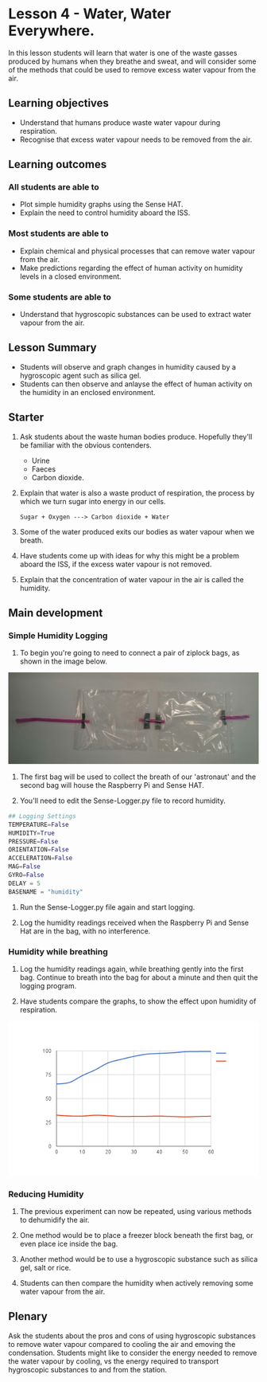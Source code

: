 # Lesson 4 - Water, Water Everywhere.

In this lesson students will learn that water is one of the waste gasses produced by humans when they breathe and sweat, and will consider some of the methods that could be used to remove excess water vapour from the air.

## Learning objectives

- Understand that humans produce waste water vapour during respiration.
- Recognise that excess water vapour needs to be removed from the air.

## Learning outcomes

### All students are able to

- Plot simple humidity graphs using the Sense HAT.
- Explain the need to control humidity aboard the ISS.

### Most students are able to

- Explain chemical and physical processes that can remove water vapour from the air.
- Make predictions regarding the effect of human activity on humidity levels in a closed environment.

### Some students are able to

- Understand that hygroscopic substances can be used to extract water vapour from the air.

## Lesson Summary

- Students will observe and graph changes in humidity caused by a hygroscopic agent such as silica gel.
- Students can then observe and anlayse the effect of human activity on the humidity in an enclosed environment.

## Starter

1. Ask students about the waste human bodies produce. Hopefully they'll be familiar with the obvious contenders.
    - Urine
    - Faeces
    - Carbon dioxide.

1. Explain that water is also a waste product of respiration, the process by which we turn sugar into energy in our cells.

    ```
    Sugar + Oxygen ---> Carbon dioxide + Water
    ```

1. Some of the water produced exits our bodies as water vapour when we breath.

1. Have students come up with ideas for why this might be a problem aboard the ISS, if the excess water vapour is not removed.

1. Explain that the concentration of water vapour in the air is called the humidity.

## Main development

### Simple Humidity Logging

1. To begin you're going to need to connect a pair of ziplock bags, as shown in the image below.

![bags](images/bags.jpg)

1. The first bag will be used to collect the breath of our 'astronaut' and the second bag will house the Raspberry Pi and Sense HAT.

1. You'll need to edit the Sense-Logger.py file to record humidity.

```python
## Logging Settings
TEMPERATURE=False
HUMIDITY=True
PRESSURE=False
ORIENTATION=False
ACCELERATION=False
MAG=False
GYRO=False
DELAY = 5
BASENAME = "humidity"
```

1. Run the Sense-Logger.py file again and start logging.

1. Log the humidity readings received when the Raspberry Pi and Sense Hat are in the bag, with no interference.

### Humidity while breathing

1. Log the humidity readings again, while breathing gently into the first bag. Continue to breath into the bag for about a minute and then quit the logging program.

1. Have students compare the graphs, to show the effect upon humidity of respiration.

![humidity](images/chart.png)

### Reducing Humidity

1. The previous experiment can now be repeated, using various methods to dehumidify the air.

1. One method would be to place a freezer block beneath the first bag, or even place ice inside the bag.

1. Another method would be to use a hygroscopic substance such as silica gel, salt or rice.

1. Students can then compare the humidity when actively removing some water vapour from the air.

## Plenary

Ask the students about the pros and cons of using hygroscopic substances to remove water vapour compared to cooling the air and emoving the condensation. Students might like to consider the energy needed to remove the water vapour by cooling, vs the energy required to transport hygroscopic substances to and from the station.




